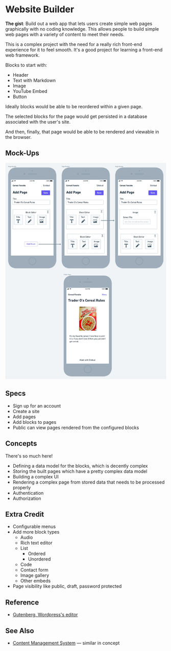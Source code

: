 # Website Builder

**The gist**: Build out a web app that lets users create simple web pages graphically with no coding knowledge. This allows people to build simple web pages with a variety of content to meet their needs.

This is a complex project with the need for a really rich front-end experience for it to feel smooth. It's a good project for learning a front-end web framework.

Blocks to start with:

- Header
- Text with Markdown
- Image
- YouTube Embed
- Button

Ideally blocks would be able to be reordered within a given page.

The selected blocks for the page would get persisted in a database associated with the user's site.

And then, finally, that page would be able to be rendered and viewable in the browser.

## Mock-Ups

![Website Builder Mock-Ups](./img/sitebud.webp)

## Specs

- Sign up for an account
- Create a site
- Add pages
- Add blocks to pages
- Public can view pages rendered from the configured blocks

## Concepts

There's so much here!

- Defining a data model for the blocks, which is decently complex
- Storing the built pages which have a pretty complex data model
- Building a complex UI
- Rendering a complex page from stored data that needs to be processed properly
- Authentication
- Authorization

## Extra Credit

- Configurable menus
- Add more block types
  - Audio
  - Rich text editor
  - List
    - Ordered
    - Unordered
  - Code
  - Contact form
  - Image gallery
  - Other embeds
- Page visibility like public, draft, password protected

## Reference

- [Gutenberg, Wordpress's editor](https://wordpress.org/gutenberg/)

## See Also

- [Content Management System](./content-management-system.md) — similar in concept
